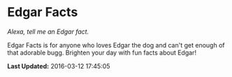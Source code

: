 # Edgar Facts
*Alexa, tell me an Edgar fact.*

Edgar Facts is for anyone who loves Edgar the dog and can't get enough of that adorable bugg. Brighten your day with fun facts about Edgar!

**Last Updated:** 2016-03-12 17:45:05